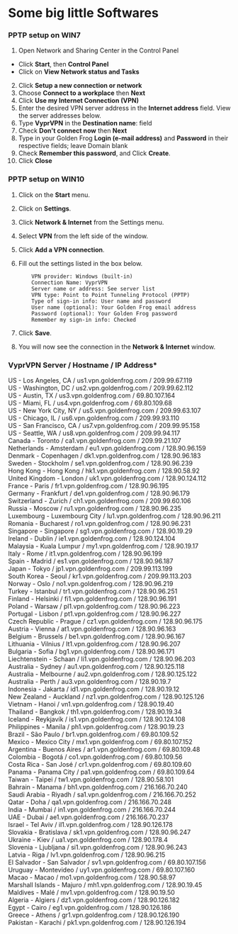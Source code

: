 # Some big little Softwares 

### PPTP setup on WIN7

1. Open Network and Sharing Center in the Control Panel
* Click **Start**, then **Control Panel**
* Click on **View Network status and Tasks**
2. Click **Setup a new connection or network**  
3. Choose **Connect to a workplace** then **Next**  
4. Click **Use my Internet Connection (VPN)**  
5. Enter the desired VPN server address in the **Internet address** field. View the server addresses below.
6. Type **VyprVPN** in the **Destination name**: field
7. Check **Don't connect now** then **Next**
8. Type in your Golden Frog **Login (e-mail address)** and **Password** in their respective fields; leave Domain blank
9. Check **Remember this password**, and Click **Create**.
10. Click **Close**

### PPTP setup on WIN10

1. Click on the **Start** menu.
2. Click on **Settings**.
3. Click **Network & Internet** from the Settings menu.
4. Select **VPN** from the left side of the window.
5. Click **Add a VPN connection**.
6. Fill out the settings listed in the box below.

           VPN provider: Windows (built-in)
           Connection Name: VyprVPN
           Server name or address: See server list
           VPN type: Point to Point Tunneling Protocol (PPTP)
           Type of sign-in info: User name and password
           User name (optional): Your Golden Frog email address
           Password (optional): Your Golden Frog password
           Remember my sign-in info: Checked

7. Click **Save**.
8. You will now see the connection in the **Network & Internet** window.


### VyprVPN Server	 / Hostname	  /   IP Address*

US - Los Angeles, CA	/ us1.vpn.goldenfrog.com	/ 209.99.67.119  
US - Washington, DC	/ us2.vpn.goldenfrog.com	/ 209.99.62.112  
US - Austin, TX	/ us3.vpn.goldenfrog.com	/ 69.80.107.164  
US - Miami, FL	/ us4.vpn.goldenfrog.com	/ 69.80.109.68  
US - New York City, NY	/ us5.vpn.goldenfrog.com	/ 209.99.63.107  
US - Chicago, IL	/ us6.vpn.goldenfrog.com	/ 209.99.93.110  
US - San Francisco, CA	/ us7.vpn.goldenfrog.com	/ 209.99.95.158  
US - Seattle, WA	/ us8.vpn.goldenfrog.com	/ 209.99.94.117  
Canada - Toronto	/ ca1.vpn.goldenfrog.com	/ 209.99.21.107  
Netherlands - Amsterdam	/ eu1.vpn.goldenfrog.com	/ 128.90.96.159  
Denmark - Copenhagen	/ dk1.vpn.goldenfrog.com	/ 128.90.96.183  
Sweden - Stockholm	/ se1.vpn.goldenfrog.com	/ 128.90.96.239  
Hong Kong - Hong Kong	/ hk1.vpn.goldenfrog.com	/ 128.90.58.92  
United Kingdom - London	/ uk1.vpn.goldenfrog.com	/ 128.90.124.112  
France - Paris	/ fr1.vpn.goldenfrog.com	/ 128.90.96.195  
Germany - Frankfurt	/ de1.vpn.goldenfrog.com	/ 128.90.96.179  
Switzerland - Zurich	/ ch1.vpn.goldenfrog.com	/ 209.99.60.106  
Russia - Moscow	/ ru1.vpn.goldenfrog.com	/ 128.90.96.235  
Luxembourg - Luxembourg City	/ lu1.vpn.goldenfrog.com	/ 128.90.96.211  
Romania - Bucharest	/ ro1.vpn.goldenfrog.com	/ 128.90.96.231  
Singapore - Singapore	/ sg1.vpn.goldenfrog.com	/ 128.90.19.29  
Ireland - Dublin	/ ie1.vpn.goldenfrog.com	/ 128.90.124.104  
Malaysia - Kuala Lumpur	/ my1.vpn.goldenfrog.com	/ 128.90.19.17  
Italy - Rome	/ it1.vpn.goldenfrog.com	/ 128.90.96.199  
Spain - Madrid	/ es1.vpn.goldenfrog.com	/ 128.90.96.187  
Japan - Tokyo	/ jp1.vpn.goldenfrog.com	/ 209.99.113.199  
South Korea - Seoul	/ kr1.vpn.goldenfrog.com	/ 209.99.113.203  
Norway - Oslo	/ no1.vpn.goldenfrog.com	/ 128.90.96.219  
Turkey - Istanbul	/ tr1.vpn.goldenfrog.com	/ 128.90.96.251  
Finland - Helsinki	/ fi1.vpn.goldenfrog.com	/ 128.90.96.191  
Poland - Warsaw	/ pl1.vpn.goldenfrog.com	/ 128.90.96.223  
Portugal - Lisbon	/ pt1.vpn.goldenfrog.com	/ 128.90.96.227  
Czech Republic - Prague	/ cz1.vpn.goldenfrog.com	/ 128.90.96.175  
Austria - Vienna	/ at1.vpn.goldenfrog.com	/ 128.90.96.163  
Belgium - Brussels	/ be1.vpn.goldenfrog.com	/ 128.90.96.167  
Lithuania - Vilnius	/ lt1.vpn.goldenfrog.com	/ 128.90.96.207  
Bulgaria - Sofia	/ bg1.vpn.goldenfrog.com	/ 128.90.96.171  
Liechtenstein - Schaan	/ li1.vpn.goldenfrog.com	/ 128.90.96.203  
Australia - Sydney	/ au1.vpn.goldenfrog.com	/ 128.90.125.118  
Australia - Melbourne	/ au2.vpn.goldenfrog.com	/ 128.90.125.122  
Australia - Perth	/ au3.vpn.goldenfrog.com	/ 128.90.19.7  
Indonesia - Jakarta	/ id1.vpn.goldenfrog.com	/ 128.90.19.12  
New Zealand - Auckland	/ nz1.vpn.goldenfrog.com	/ 128.90.125.126  
Vietnam - Hanoi	/ vn1.vpn.goldenfrog.com	/ 128.90.19.40  
Thailand - Bangkok	/ th1.vpn.goldenfrog.com	/ 128.90.19.34  
Iceland - Reykjavík	/ is1.vpn.goldenfrog.com	/ 128.90.124.108  
Philippines - Manila	/ ph1.vpn.goldenfrog.com	/ 128.90.19.23  
Brazil - São Paulo	/ br1.vpn.goldenfrog.com	/ 69.80.109.52  
Mexico - Mexico City	/ mx1.vpn.goldenfrog.com	/ 69.80.107.152  
Argentina - Buenos Aires	/ ar1.vpn.goldenfrog.com	/ 69.80.109.48  
Colombia - Bogotá	/ co1.vpn.goldenfrog.com	/ 69.80.109.56  
Costa Rica - San José	/ cr1.vpn.goldenfrog.com	/ 69.80.109.60  
Panama - Panama City	/ pa1.vpn.goldenfrog.com	/ 69.80.109.64  
Taiwan - Taipei	/ tw1.vpn.goldenfrog.com	/ 128.90.58.101  
Bahrain - Manama	/ bh1.vpn.goldenfrog.com	/ 216.166.70.240  
Saudi Arabia - Riyadh	/ sa1.vpn.goldenfrog.com	/ 216.166.70.252  
Qatar - Doha	/ qa1.vpn.goldenfrog.com	/ 216.166.70.248  
India - Mumbai	/ in1.vpn.goldenfrog.com	/ 216.166.70.244  
UAE - Dubai	/ ae1.vpn.goldenfrog.com	/ 216.166.70.237  
Israel - Tel Aviv	/ il1.vpn.goldenfrog.com	/ 128.90.126.178  
Slovakia - Bratislava	/ sk1.vpn.goldenfrog.com	/ 128.90.96.247  
Ukraine - Kiev	/ ua1.vpn.goldenfrog.com	/ 128.90.178.4  
Slovenia - Ljubljana	/ si1.vpn.goldenfrog.com	/ 128.90.96.243  
Latvia - Riga	/ lv1.vpn.goldenfrog.com	/ 128.90.96.215  
El Salvador - San Salvador	/ sv1.vpn.goldenfrog.com	/ 69.80.107.156  
Uruguay - Montevideo	/ uy1.vpn.goldenfrog.com	/ 69.80.107.160  
Macao - Macao	/ mo1.vpn.goldenfrog.com	/ 128.90.58.97  
Marshall Islands - Majuro	/ mh1.vpn.goldenfrog.com	/ 128.90.19.45  
Maldives - Malé	/ mv1.vpn.goldenfrog.com	/ 128.90.19.50  
Algeria - Algiers	/ dz1.vpn.goldenfrog.com	/ 128.90.126.182  
Egypt - Cairo	/ eg1.vpn.goldenfrog.com	/ 128.90.126.186  
Greece - Athens	/ gr1.vpn.goldenfrog.com	/ 128.90.126.190  
Pakistan - Karachi	/ pk1.vpn.goldenfrog.com	/ 128.90.126.194  
